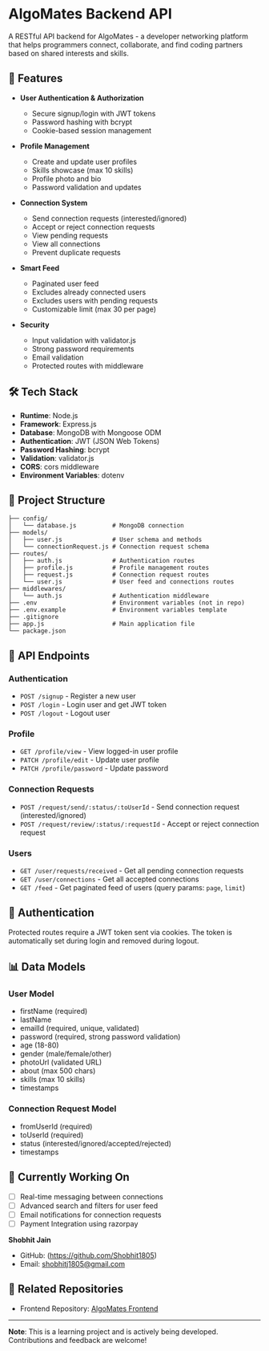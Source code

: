 # AlgoMates Backend API

A RESTful API backend for AlgoMates - a developer networking platform that helps programmers connect, collaborate, and find coding partners based on shared interests and skills.

## 🚀 Features

- **User Authentication & Authorization**
  - Secure signup/login with JWT tokens
  - Password hashing with bcrypt
  - Cookie-based session management

- **Profile Management**
  - Create and update user profiles
  - Skills showcase (max 10 skills)
  - Profile photo and bio
  - Password validation and updates

- **Connection System**
  - Send connection requests (interested/ignored)
  - Accept or reject connection requests
  - View pending requests
  - View all connections
  - Prevent duplicate requests

- **Smart Feed**
  - Paginated user feed
  - Excludes already connected users
  - Excludes users with pending requests
  - Customizable limit (max 30 per page)

- **Security**
  - Input validation with validator.js
  - Strong password requirements
  - Email validation
  - Protected routes with middleware

## 🛠️ Tech Stack

- **Runtime**: Node.js
- **Framework**: Express.js
- **Database**: MongoDB with Mongoose ODM
- **Authentication**: JWT (JSON Web Tokens)
- **Password Hashing**: bcrypt
- **Validation**: validator.js
- **CORS**: cors middleware
- **Environment Variables**: dotenv

## 📁 Project Structure

```
├── config/
│   └── database.js          # MongoDB connection
├── models/
│   ├── user.js              # User schema and methods
│   └── connectionRequest.js # Connection request schema
├── routes/
│   ├── auth.js              # Authentication routes
│   ├── profile.js           # Profile management routes
│   ├── request.js           # Connection request routes
│   └── user.js              # User feed and connections routes
├── middlewares/
│   └── auth.js              # Authentication middleware
├── .env                     # Environment variables (not in repo)
├── .env.example             # Environment variables template
├── .gitignore
├── app.js                   # Main application file
└── package.json
```

## 🔌 API Endpoints

### Authentication
- `POST /signup` - Register a new user
- `POST /login` - Login user and get JWT token
- `POST /logout` - Logout user

### Profile
- `GET /profile/view` - View logged-in user profile
- `PATCH /profile/edit` - Update user profile
- `PATCH /profile/password` - Update password

### Connection Requests
- `POST /request/send/:status/:toUserId` - Send connection request (interested/ignored)
- `POST /request/review/:status/:requestId` - Accept or reject connection request

### Users
- `GET /user/requests/received` - Get all pending connection requests
- `GET /user/connections` - Get all accepted connections
- `GET /feed` - Get paginated feed of users (query params: `page`, `limit`)

## 🔐 Authentication

Protected routes require a JWT token sent via cookies. The token is automatically set during login and removed during logout.


## 📊 Data Models

### User Model
- firstName (required)
- lastName
- emailId (required, unique, validated)
- password (required, strong password validation)
- age (18-80)
- gender (male/female/other)
- photoUrl (validated URL)
- about (max 500 chars)
- skills (max 10 skills)
- timestamps

### Connection Request Model
- fromUserId (required)
- toUserId (required)
- status (interested/ignored/accepted/rejected)
- timestamps

## 🚧 Currently Working On

- [ ] Real-time messaging between connections
- [ ] Advanced search and filters for user feed
- [ ] Email notifications for connection requests
- [ ] Payment Integration using razorpay

**Shobhit Jain**
- GitHub: (https://github.com/Shobhit1805)
- Email: shobhitj1805@gmail.com

## 🔗 Related Repositories

- Frontend Repository: [AlgoMates Frontend]((https://github.com/Shobhit1805/AlgoMates-Frontend))

---

**Note**: This is a learning project and is actively being developed. Contributions and feedback are welcome!
